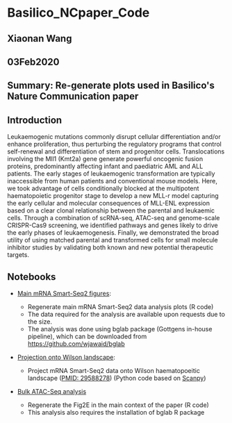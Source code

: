 # Basilico_NCpaper_Code

## Xiaonan Wang
## 03Feb2020
## Summary: Re-generate plots used in Basilico's Nature Communication paper

## Introduction
Leukaemogenic mutations commonly disrupt cellular differentiation and/or enhance proliferation, thus perturbing the regulatory programs that control self-renewal and differentiation of stem and progenitor cells. Translocations involving the Mll1 (Kmt2a) gene generate powerful oncogenic fusion proteins, predominantly affecting infant and paediatric AML and ALL patients. The early stages of leukaemogenic transformation are typically inaccessible from human patients and conventional mouse models. Here, we took advantage of cells conditionally blocked at the multipotent haematopoietic progenitor stage to develop a new MLL-r model capturing the early cellular and molecular consequences of MLL-ENL expression based on a clear clonal relationship between the parental and leukaemic cells. Through a combination of scRNA-seq, ATAC-seq and genome-scale CRISPR-Cas9 screening, we identified pathways and genes likely to drive the early phases of leukaemogenesis. Finally, we demonstrated the broad utility of using matched parental and transformed cells for small molecule inhibitor studies by validating both known and new potential therapeutic targets.

## Notebooks
- [Main mRNA Smart-Seq2 figures](https://github.com/SharonWang/Basilico_NCpaper_Code/blob/master/Code/SmartSeq2_Data_Analysis.ipynb): 
    * Regenerate main mRNA Smart-Seq2 data analysis plots (R code)
    * The data required for the analysis are available upon requests due to the size.
    * The analysis was done using bglab package (Gottgens in-house pipeline), which can be downloaded from https://github.com/wjawaid/bglab
    
- [Projection onto Wilson landscape](https://github.com/SharonWang/Basilico_NCpaper_Code/blob/master/Code/Projection_onto_Wilson_Data.ipynb): 
    * Project mRNA Smart-Seq2 data onto Wilson haematopoeitic landscape ([PMID: 29588278](https://www.ncbi.nlm.nih.gov/pmc/articles/PMC5969381/)) (Python code based on [Scanpy](https://icb-scanpy.readthedocs-hosted.com/en/stable/))

- [Bulk ATAC-Seq analysis](https://github.com/SharonWang/Basilico_NCpaper_Code/blob/master/Code/Bulk_ATACseq_analysis.ipynb)
   * Regenerate the Fig2E in the main context of the paper (R code)
   * This analysis also requires the installation of bglab R package

